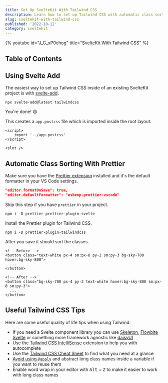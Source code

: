 ```yaml
---
title: Set Up SvelteKit With Tailwind CSS
description: Learn how to set up Tailwind CSS with automatic class sorting using SvelteKit.
slug: sveltekit-with-tailwind-css
published: '2022-10-12'
category: sveltekit
---
```


{% youtube id="J_G_xP0chog" title="SvelteKit With Tailwind CSS" %}

## Table of Contents

## Using Svelte Add

The easiest way to set up Tailwind CSS inside of an existing SvelteKit project is with [svelte-add](https://github.com/svelte-add/svelte-add).

```shell:terminal
npx svelte-add@latest tailwindcss
```

You're done! 😄

This creates a `app.postcss` file which is imported inside the root layout.

```svelte:src/routes/+layout.svelte showLineNumbers
<script>
	import '../app.postcss'
</script>

<slot />
```

## Automatic Class Sorting With Prettier

Make sure you have the [Prettier extension](https://marketplace.visualstudio.com/items?itemName=esbenp.prettier-vscode) installed and it's the default formatter in your VS Code settings.

```json:settings.json showLineNumbers
"editor.formatOnSave": true,
"editor.defaultFormatter": "esbenp.prettier-vscode"
```

Skip this step if you have `prettier` in your project.

```shell:terminal
npm i -D prettier prettier-plugin-svelte
```

Install the Prettier plugin for Tailwind CSS.

```shell:terminal
npm i -D prettier-plugin-tailwindcss
```

After you save it should sort the classes.

```svelte:routes/+page.svelte showLineNumbers
<!-- Before -->
<button class="text-white px-4 sm:px-8 py-2 sm:py-3 bg-sky-700 hover:bg-sky-800">
  ...
</button>

<!-- After -->
<button class="bg-sky-700 px-4 py-2 text-white hover:bg-sky-800 sm:px-8 sm:py-3">
  ...
</button>
```

## Useful Tailwind CSS Tips

Here are some useful quality of life tips when using Tailwind:

- If you need a Svelte component library you can use [Skeleton](https://www.skeleton.dev/), [Flowbite Svelte](https://flowbite-svelte.com/) or something more framework agnostic like [daisyUI](https://daisyui.com/)
- Use the [Tailwind CSS IntelliSense](https://marketplace.visualstudio.com/items?itemName=bradlc.vscode-tailwindcss) extension to help you with autocomplete
- Use the [Tailwind CSS Cheat Sheet](https://nerdcave.com/tailwind-cheat-sheet) to find what you need at a glance
- [Avoid using `@apply`](https://twitter.com/adamwathan/status/1226511611592085504) and abstract long class names inside a variable if you want to reuse them
- Enable word wrap in your editor with <kbd>Alt</kbd> + <kbd>Z</kbd> to make it easier to work with long class names
